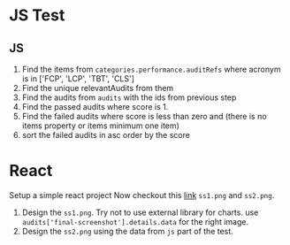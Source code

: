 # JS Test

## JS

1. Find the items from `categories.performance.auditRefs` where acronym is in ['FCP', 'LCP', 'TBT', 'CLS']
2. Find the unique relevantAudits from them
3. Find the audits from `audits` with the ids from previous step
4. Find the passed audits where score is 1.
5. Find the failed audits where score is less than zero and (there is no items property or items minimum one item)
6. sort the failed audits in asc order by the score

# React

Setup a simple react project
Now checkout this [link](https://pagespeed.web.dev/analysis/https-www-w3schools-com/xpa793d6r9?form_factor=desktop) `ss1.png` and `ss2.png`.

1. Design the `ss1.png`. Try not to use external library for charts. use `audits['final-screenshot'].details.data` for the right image.
2. Design the `ss2.png` using the data from `js` part of the test.
